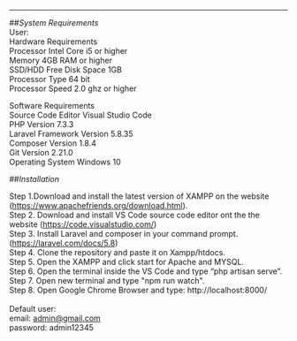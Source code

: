 --------------------------------------------------------------------------
##*System Requirements* <br>
User:<br>
	Hardware Requirements<br>
		Processor				Intel Core i5 or higher<br>
		Memory				    4GB RAM or higher<br>
		SSD/HDD				    Free Disk Space 1GB<br>
		Processor Type			64 bit<br>
		Processor Speed			2.0 ghz or higher<br>

	 
   Software Requirements<br>
		Source Code Editor			Visual Studio Code <br>
		PHP 					    Version 7.3.3<br>
		Laravel Framework 			Version  5.8.35<br>
		Composer				    Version  1.8.4 <br>
		Git					        Version  2.21.0<br>
		Operating System 			Windows 10<br>


##*Installation*<br>

Step 1.Download and install the latest version of XAMPP on the website 
(https://www.apachefriends.org/download.html).<br>
Step 2. Download and install VS Code source code editor ont the the website 
(https://code.visualstudio.com/)<br>
Step 3. Install Laravel and composer in your command prompt. 
(https://laravel.com/docs/5.8)<br>
Step 4. Clone the repository and paste it on Xampp/htdocs. <br>
Step 5. Open the  XAMPP and click start for Apache and MYSQL.<br>
Step 6. Open the terminal inside the VS Code and type “php artisan serve”.<br>
Step 7. Open new terminal and type "npm run watch".<br>
Step 8. Open Google Chrome Browser and type: http://localhost:8000/<br>
<br>
Default user:<br>
email: admin@gmail.com<br>
password: admin12345<br>




